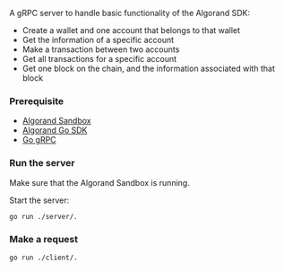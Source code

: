 A gRPC server to handle basic functionality of the Algorand SDK:
- Create a wallet and one account that belongs to that wallet
- Get the information of a specific account
- Make a transaction between two accounts
- Get all transactions for a specific account
- Get one block on the chain, and the information associated with that block

### Prerequisite
- [Algorand Sandbox](https://github.com/algorand/sandbox)
- [Algorand Go SDK](https://github.com/algorand/go-algorand-sdk/)
- [Go gRPC](https://github.com/grpc/grpc-go)


### Run the server
Make sure that the Algorand Sandbox is running.

Start the server:
```
go run ./server/.
```

### Make a request
```
go run ./client/.
```
